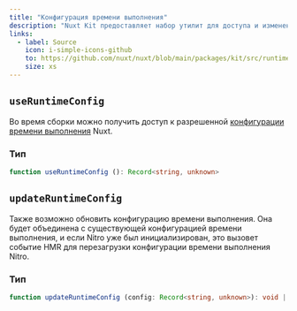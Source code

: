 ```yaml
---
title: "Конфигурация времени выполнения"
description: "Nuxt Kit предоставляет набор утилит для доступа и изменения конфигурации времени выполнения Nuxt."
links:
  - label: Source
    icon: i-simple-icons-github
    to: https://github.com/nuxt/nuxt/blob/main/packages/kit/src/runtime-config.ts
    size: xs
---
```


## `useRuntimeConfig`

Во время сборки можно получить доступ к разрешенной [конфигурации времени выполнения](/docs/guide/going-further/runtime-config) Nuxt.

### Тип

```ts
function useRuntimeConfig (): Record<string, unknown>
```

## `updateRuntimeConfig`

Также возможно обновить конфигурацию времени выполнения. Она будет объединена с существующей конфигурацией времени выполнения, и если Nitro уже был инициализирован, это вызовет событие HMR для перезагрузки конфигурации времени выполнения Nitro.

### Тип

```ts
function updateRuntimeConfig (config: Record<string, unknown>): void | Promise<void>
```